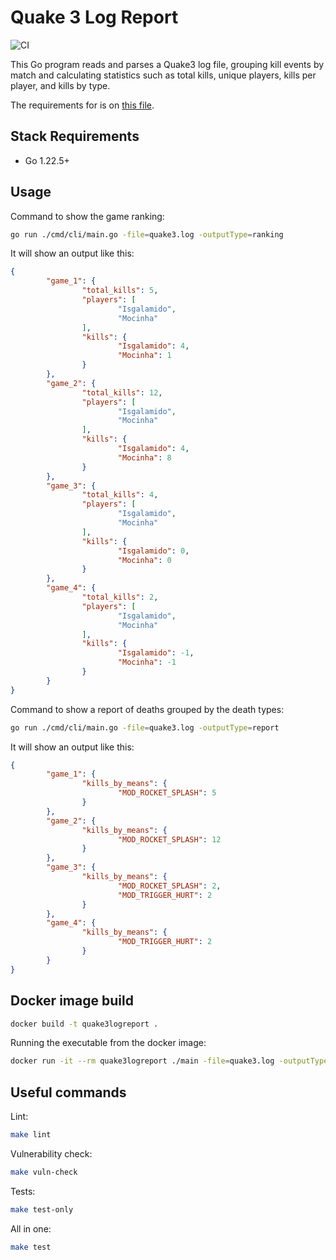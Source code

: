 # Quake 3 Log Report

![CI](https://github.com/cristiano-pacheco/quake3-log-report/actions/workflows/go.yml/badge.svg)

This Go program reads and parses a Quake3 log file, grouping kill events by match and calculating statistics such as total kills, unique players, kills per player, and kills by type.

The requirements for is on [this file](docs/requirements.md).

## Stack Requirements
- Go 1.22.5+

## Usage

Command to show the game ranking:
```bash
go run ./cmd/cli/main.go -file=quake3.log -outputType=ranking
```

It will show an output like this:
```json
{
        "game_1": {
                "total_kills": 5,
                "players": [
                        "Isgalamido",
                        "Mocinha"
                ],
                "kills": {
                        "Isgalamido": 4,
                        "Mocinha": 1
                }
        },
        "game_2": {
                "total_kills": 12,
                "players": [
                        "Isgalamido",
                        "Mocinha"
                ],
                "kills": {
                        "Isgalamido": 4,
                        "Mocinha": 8
                }
        },
        "game_3": {
                "total_kills": 4,
                "players": [
                        "Isgalamido",
                        "Mocinha"
                ],
                "kills": {
                        "Isgalamido": 0,
                        "Mocinha": 0
                }
        },
        "game_4": {
                "total_kills": 2,
                "players": [
                        "Isgalamido",
                        "Mocinha"
                ],
                "kills": {
                        "Isgalamido": -1,
                        "Mocinha": -1
                }
        }
}
```

Command to show a report of deaths grouped by the death types:
```bash
go run ./cmd/cli/main.go -file=quake3.log -outputType=report
```

It will show an output like this:
```json
{
        "game_1": {
                "kills_by_means": {
                        "MOD_ROCKET_SPLASH": 5
                }
        },
        "game_2": {
                "kills_by_means": {
                        "MOD_ROCKET_SPLASH": 12
                }
        },
        "game_3": {
                "kills_by_means": {
                        "MOD_ROCKET_SPLASH": 2,
                        "MOD_TRIGGER_HURT": 2
                }
        },
        "game_4": {
                "kills_by_means": {
                        "MOD_TRIGGER_HURT": 2
                }
        }
}
```

## Docker image build

```bash
docker build -t quake3logreport .
```

Running the executable from the docker image:
```bash
docker run -it --rm quake3logreport ./main -file=quake3.log -outputType=ranking
```

## Useful commands

Lint:

```bash
make lint
```

Vulnerability check:

```bash
make vuln-check
```

Tests:
```bash
make test-only
```

All in one:

```bash
make test
```

